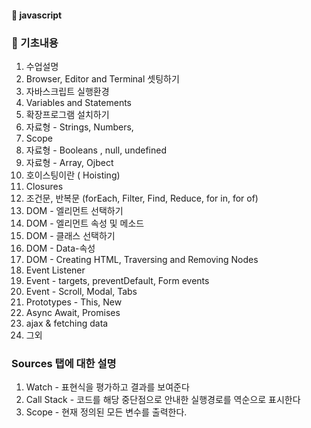 #### :peach: javascript

 


### 📖 기초내용
1. 수업설명
2. Browser, Editor and Terminal 셋팅하기   
3. 자바스크립트 실행환경   
4. Variables and Statements    
5. 확장프로그램 설치하기    
6. 자료형 - Strings, Numbers,
7. Scope
8. 자료형 - Booleans , null, undefined
9. 자료형 - Array, Ojbect
10. 호이스팅이란 ( Hoisting)
11. Closures
12. 조건문, 반복문 (forEach, Filter, Find, Reduce, for in, for of)
13. DOM - 엘리먼트 선택하기
14. DOM - 엘리먼트 속성 및 메소드
15. DOM - 클래스 선택하기
16. DOM - Data-속성
17. DOM - Creating HTML, Traversing and Removing Nodes
18. Event Listener
19. Event - targets, preventDefault, Form events
20. Event - Scroll, Modal, Tabs
21. Prototypes - This, New
22. Async Await, Promises
23. ajax & fetching data
24. 그외

### Sources 탭에 대한 설명
1. Watch - 표현식을 평가하고 결과를 보여준다
2. Call Stack - 코드를 해당 중단점으로 안내한 실행경로를 역순으로 표시한다
3. Scope - 현재 정의된 모든 변수를 출력한다.
